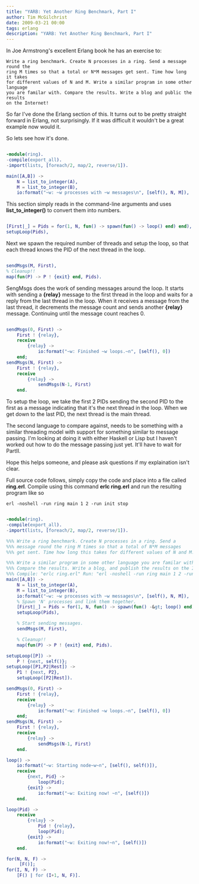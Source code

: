 ```yaml
---
title: "YARB: Yet Another Ring Benchmark, Part I"
author: Tim McGilchrist
date: 2009-03-21 00:00
tags: erlang
description: "YARB: Yet Another Ring Benchmark, Part I"
---
```


In Joe Armstrong's excellent Erlang book he has an exercise to:

    Write a ring benchmark. Create N processes in a ring. Send a message round the
    ring M times so that a total or N*M messages get sent. Time how long it takes
    for different values of N and M. Write a similar program in some other language
    you are familar with. Compare the results. Write a blog and public the results
    on the Internet!

So far I've done the Erlang section of this. It turns out to be pretty straight
forward in Erlang, not surprisingly. If it was difficult it wouldn't be a great
example now would it.

So lets see how it's done.

``` erlang

-module(ring).
-compile(export_all).
-import(lists, [foreach/2, map/2, reverse/1]).

main([A,B]) ->
    N = list_to_integer(A),
    M = list_to_integer(B),
    io:format("~w: ~w processes with ~w messages\n", [self(), N, M]),

```

This section simply reads in the command-line arguments and uses
**list_to_integer()** to convert them into numbers.

```erlang

[First|_] = Pids = for(1, N, fun() -> spawn(fun() -> loop() end) end),
setupLoop(Pids),

```

Next we spawn the required number of threads and setup the loop, so that each
thread knows the PID of the next thread in the loop.

``` erlang

sendMsgs(M, First),
% Cleanup!!
map(fun(P) -> P ! {exit} end, Pids).

```

SengMsgs does the work of sending messages around the loop. It starts with
sending a **{relay}** message to the first thread in the loop and waits for
a reply from the last thread in the loop. When it receives a message from the
last thread, it decrements the message count and sends another **{relay}**
message. Continuing until the message count reaches 0.

``` erlang

sendMsgs(0, First) ->
    First ! {relay},
    receive
        {relay} ->
            io:format("~w: Finished ~w loops.~n", [self(), 0])
    end;
sendMsgs(N, First) ->
    First ! {relay},
    receive
        {relay} ->
            sendMsgs(N-1, First)
    end.

```

To setup the loop, we take the first 2 PIDs sending the second PID to the first
as a message indicating that it's the next thread in the loop. When we get down
to the last PID, the next thread is the main thread.

The second language to compare against, needs to be something with a similar
threading model with support for something similar to message passing. I'm
looking at doing it with either Haskell or Lisp but I haven't worked out how to
do the message passing just yet. It'll have to wait for PartII.

Hope this helps someone, and please ask questions if my explaination isn't
clear.

Full source code follows, simply copy the code and place into a file called
**ring.erl**. Compile using this command **erlc ring.erl** and run the
resulting program like so

``` shell
erl -noshell -run ring main 1 2 -run init stop
```

``` erlang

-module(ring).
-compile(export_all).
-import(lists, [foreach/2, map/2, reverse/1]).

%%% Write a ring benchmark. Create N processes in a ring. Send a
%%% message round the ring M times so that a total of N*M messages
%%% get sent. Time how long this takes for different values of N and M.

%%% Write a similar program in some other language you are familar with.
%%% Compare the results. Write a blog, and publish the results on the Internet!
%%% Compile: "erlc ring.erl" Run: "erl -noshell -run ring main 1 2 -run init stop"
main([A,B]) ->
    N = list_to_integer(A),
    M = list_to_integer(B),
    io:format("~w: ~w processes with ~w messages\n", [self(), N, M]),
    % Spawn 'N' processes and link them together.
    [First|_] = Pids = for(1, N, fun() -> spawn(fun() -&gt; loop() end) end),
    setupLoop(Pids),

    % Start sending messages.
    sendMsgs(M, First),

    % Cleanup!!
    map(fun(P) -> P ! {exit} end, Pids).

setupLoop([P]) ->
    P ! {next, self()};
setupLoop([P1,P2|Rest]) ->
    P1 ! {next, P2},
    setupLoop([P2|Rest]).

sendMsgs(0, First) ->
    First ! {relay},
    receive
        {relay} ->
            io:format("~w: Finished ~w loops.~n", [self(), 0])
    end;
sendMsgs(N, First) ->
    First ! {relay},
    receive
        {relay} ->
            sendMsgs(N-1, First)
    end.

loop() ->
    io:format("~w: Starting node~w~n", [self(), self()]),
    receive
        {next, Pid} ->
            loop(Pid);
        {exit} ->
            io:format("~w: Exiting now! ~n", [self()])
    end.

loop(Pid) ->
    receive
        {relay} ->
            Pid ! {relay},
            loop(Pid);
        {exit} ->
            io:format("~w: Exiting now!~n", [self()])
    end.

for(N, N, F) ->
     [F()];
for(I, N, F) ->
    [F() | for (I+1, N, F)].

```
